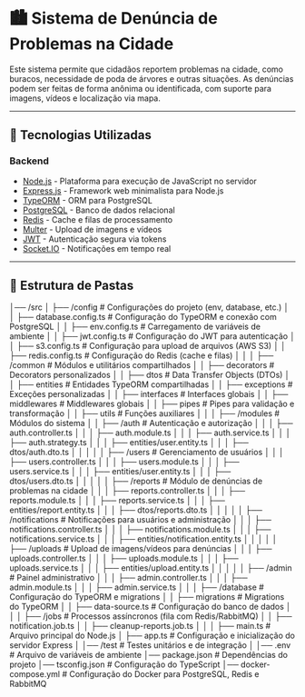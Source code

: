 # 🏙️ Sistema de Denúncia de Problemas na Cidade

Este sistema permite que cidadãos reportem problemas na cidade, como buracos, necessidade de poda de árvores e outras situações. As denúncias podem ser feitas de forma anônima ou identificada, com suporte para imagens, vídeos e localização via mapa.

---

## 📌 Tecnologias Utilizadas

### **Backend**
- [Node.js](https://nodejs.org/) - Plataforma para execução de JavaScript no servidor
- [Express.js](https://expressjs.com/) - Framework web minimalista para Node.js
- [TypeORM](https://typeorm.io/) - ORM para PostgreSQL
- [PostgreSQL](https://www.postgresql.org/) - Banco de dados relacional
- [Redis](https://redis.io/) - Cache e filas de processamento
- [Multer](https://github.com/expressjs/multer) - Upload de imagens e vídeos
- [JWT](https://jwt.io/) - Autenticação segura via tokens
- [Socket.IO](https://socket.io/) - Notificações em tempo real

---

## 📂 Estrutura de Pastas
│── /src
│   ├── /config                   # Configurações do projeto (env, database, etc.)
│   │   ├── database.config.ts     # Configuração do TypeORM e conexão com PostgreSQL
│   │   ├── env.config.ts          # Carregamento de variáveis de ambiente
│   │   ├── jwt.config.ts          # Configuração do JWT para autenticação
│   │   ├── s3.config.ts           # Configuração para upload de arquivos (AWS S3)
│   │   ├── redis.config.ts        # Configuração do Redis (cache e filas)
│   │
│   ├── /common                    # Módulos e utilitários compartilhados
│   │   ├── decorators             # Decorators personalizados
│   │   ├── dtos                   # Data Transfer Objects (DTOs)
│   │   ├── entities               # Entidades TypeORM compartilhadas
│   │   ├── exceptions             # Exceções personalizadas
│   │   ├── interfaces             # Interfaces globais
│   │   ├── middlewares            # Middlewares globais
│   │   ├── pipes                  # Pipes para validação e transformação
│   │   ├── utils                  # Funções auxiliares
│   │
│   ├── /modules                   # Módulos do sistema
│   │   ├── /auth                  # Autenticação e autorização
│   │   │   ├── auth.controller.ts
│   │   │   ├── auth.module.ts
│   │   │   ├── auth.service.ts
│   │   │   ├── auth.strategy.ts
│   │   │   ├── entities/user.entity.ts
│   │   │   ├── dtos/auth.dto.ts
│   │   │
│   │   ├── /users                 # Gerenciamento de usuários
│   │   │   ├── users.controller.ts
│   │   │   ├── users.module.ts
│   │   │   ├── users.service.ts
│   │   │   ├── entities/user.entity.ts
│   │   │   ├── dtos/users.dto.ts
│   │   │
│   │   ├── /reports               # Módulo de denúncias de problemas na cidade
│   │   │   ├── reports.controller.ts
│   │   │   ├── reports.module.ts
│   │   │   ├── reports.service.ts
│   │   │   ├── entities/report.entity.ts
│   │   │   ├── dtos/reports.dto.ts
│   │   │
│   │   ├── /notifications         # Notificações para usuários e administração
│   │   │   ├── notifications.controller.ts
│   │   │   ├── notifications.module.ts
│   │   │   ├── notifications.service.ts
│   │   │   ├── entities/notification.entity.ts
│   │   │
│   │   ├── /uploads               # Upload de imagens/vídeos para denúncias
│   │   │   ├── uploads.controller.ts
│   │   │   ├── uploads.module.ts
│   │   │   ├── uploads.service.ts
│   │   │   ├── entities/upload.entity.ts
│   │   │
│   │   ├── /admin                 # Painel administrativo
│   │   │   ├── admin.controller.ts
│   │   │   ├── admin.module.ts
│   │   │   ├── admin.service.ts
│   │
│   ├── /database                  # Configuração do TypeORM e migrations
│   │   ├── migrations              # Migrations do TypeORM
│   │   ├── data-source.ts          # Configuração do banco de dados
│   │
│   ├── /jobs                      # Processos assíncronos (fila com Redis/RabbitMQ)
│   │   ├── notification.job.ts
│   │   ├── cleanup-reports.job.ts
│   │
│   ├── main.ts                     # Arquivo principal do Node.js
│   ├── app.ts                      # Configuração e inicialização do servidor Express
│
│── /test                           # Testes unitários e de integração
│
│── .env                            # Arquivo de variáveis de ambiente
│── package.json                     # Dependências do projeto
│── tsconfig.json                     # Configuração do TypeScript
│── docker-compose.yml                # Configuração do Docker para PostgreSQL, Redis e RabbitMQ
